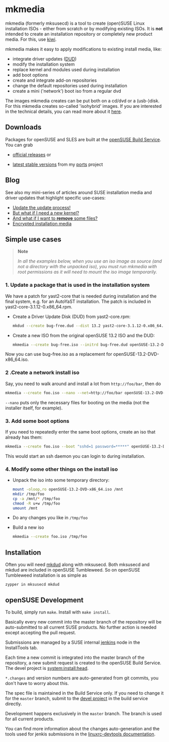 # mkmedia

mkmedia (formerly mksusecd) is a tool to create (open)SUSE Linux installation ISOs - either from scratch or
by modifying existing ISOs. It is **not** intended to create an installation repository or
completely new product media. For this, use [kiwi](https://opensuse.github.io/kiwi).

mkmedia makes it easy to apply modifications to existing install media, like:

- integrate driver updates ([DUD](http://ftp.suse.com/pub/people/hvogel/Update-Media-HOWTO/html))
- modify the installation system
- replace kernel and modules used during installation
- add boot options
- create and integrate add-on repositories
- change the default repositories used during installation
- create a mini ('network') boot iso from a regular dvd

The images mkmedia creates can be put both on a cd/dvd or a (usb-)disk. For this mkmedia creates
so-called 'isohybrid' images. If you are interested in the technical details,
you can read more about it [here](layout.md).

## Downloads

Packages for openSUSE and SLES are built at the [openSUSE Build Service](https://build.opensuse.org). You can grab

- [official releases](https://software.opensuse.org/package/mksusecd) or

- [latest stable versions](https://software.opensuse.org/download/package?project=home:snwint:ports&package=mksusecd)
  from my [ports](https://build.opensuse.org/package/show/home:snwint:ports/mksusecd) project

## Blog

See also my mini-series of articles around SUSE installation media and driver updates that highlight specific use-cases:

- [Update the update process!](https://lizards.opensuse.org/2017/02/16/fun-things-to-do-with-driver-updates)
- [But what if I need a new kernel?](https://lizards.opensuse.org/2017/03/16/fun-things-to-do-with-driver-updates-2)
- [And what if I want to **remove** some files?](https://lizards.opensuse.org/2017/04/25/fun-things-to-do-with-driver-updates-3)
- [Encrypted installation media](https://lizards.opensuse.org/2017/11/17/encrypted-installation-media)

## Simple use cases

> **Note**
>
> _In all the examples below, when you use an iso image as source (and not a directory with the unpacked iso),
you must run mkmedia with root permissions as it will need to mount the iso image temporarily._

### 1. Update a package that is used in the installation system

We have a patch for yast2-core that is needed during installation and the
final system, e.g. for an AutoYaST installation. The patch is included in
yast2-core-3.1.12-0.x86_64.rpm.

- Create a Driver Update Disk (DUD) from yast2-core.rpm:

    ```sh
    mkdud --create bug-free.dud --dist 13.2 yast2-core-3.1.12-0.x86_64.rpm
    ```

- Create a new ISO from the original openSUSE 13.2 ISO and the DUD:

   ```sh
   mkmedia --create bug-free.iso --initrd bug-free.dud openSUSE-13.2-DVD-x86_64.iso
   ```

Now you can use bug-free.iso as a replacement for openSUSE-13.2-DVD-x86_64.iso.

### 2 .Create a network install iso

Say, you need to walk around and install a lot from `http://foo/bar`, then do

```sh
mkmedia --create foo.iso --nano --net=http://foo/bar openSUSE-13.2-DVD-x86_64.iso
```

`--nano` puts only the necessary files for booting on the media (not the installer itself, for example).

### 3. Add some boot options

If you need to repeatedly enter the same boot options, create an iso that already has them:

```sh
mkmedia --create foo.iso --boot "sshd=1 password=*****" openSUSE-13.2-DVD-x86_64.iso
```

This would start an ssh daemon you can login to during installation.

### 4. Modify some other things on the install iso

- Unpack the iso into some temporary directory:

    ```sh
    mount -oloop,ro openSUSE-13.2-DVD-x86_64.iso /mnt
    mkdir /tmp/foo
    cp -a /mnt/* /tmp/foo
    chmod -R u+w /tmp/foo
    umount /mnt
    ```

- Do any changes you like in `/tmp/foo`

- Build a new iso

    ```sh
    mkmedia --create foo.iso /tmp/foo
    ```

## Installation

Often you will need [mkdud][1] along with mksusecd. Both mksusecd and mkdud are
included in openSUSE Tumbleweed. So on openSUSE Tumbleweed installation is as
simple as

```
zypper in mksusecd mkdud
```

[1]: https://github.com/openSUSE/mkdud

## openSUSE Development

To build, simply run `make`. Install with `make install`.

Basically every new commit into the master branch of the repository will be auto-submitted
to all current SUSE products. No further action is needed except accepting the pull request.

Submissions are managed by a SUSE internal [jenkins](https://jenkins.io) node in the InstallTools tab.

Each time a new commit is integrated into the master branch of the repository,
a new submit request is created to the openSUSE Build Service. The devel project
is [system:install:head](https://build.opensuse.org/package/show/system:install:head/mksusecd).

`*.changes` and version numbers are auto-generated from git commits, you don't have to worry about this.

The spec file is maintained in the Build Service only. If you need to change it for the `master` branch,
submit to the
[devel project](https://build.opensuse.org/package/show/system:install:head/mksusecd)
in the build service directly.

Development happens exclusively in the `master` branch. The branch is used for all current products.

You can find more information about the changes auto-generation and the
tools used for jenkis submissions in the [linuxrc-devtools
documentation](https://github.com/openSUSE/linuxrc-devtools#opensuse-development).
